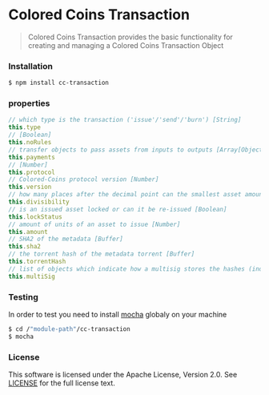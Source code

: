 # Colored Coins Transaction

> Colored Coins Transaction provides the basic functionality for creating and managing a Colored Coins Transaction Object

### Installation

```sh
$ npm install cc-transaction
```

### properties

```js
// which type is the transaction ('issue'/'send'/'burn') [String]
this.type
// [Boolean]
this.noRules
// transfer objects to pass assets from inputs to outputs [Array[Object]] 
this.payments
// [Number]
this.protocol
// Colored-Coins protocol version [Number]
this.version
// how many places after the decimal point can the smallest asset amount be (for example divisibility 2 => smallest asset amount is 0.01) [Number]
this.divisibility
// is an issued asset locked or can it be re-issued [Boolean]
this.lockStatus
// amount of units of an asset to issue [Number]
this.amount
// SHA2 of the metadata [Buffer]
this.sha2
// the torrent hash of the metadata torrent [Buffer]
this.torrentHash
// list of objects which indicate how a multisig stores the hashes (index and type) [Array[Object]]
this.multiSig
```

### Testing

In order to test you need to install [mocha] globaly on your machine

```sh
$ cd /"module-path"/cc-transaction
$ mocha
```


### License

This software is licensed under the Apache License, Version 2.0.
See [LICENSE](LICENSE) for the full license text.


[mocha]:https://www.npmjs.com/package/mocha
